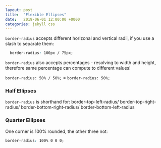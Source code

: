 ```yaml
---
layout: post
title:  "Flexible Ellipses"
date:   2019-06-01 12:00:00 +0000
categories: jekyll css
---
```

<div class="elliptical-rounding">
</div>

`border-radius` accepts different horizonal and vertical radii, if you use a slash to separate them:

```css
  border-radius: 100px / 75px;
```

<div class="elliptical-rounding-responsive">
</div>

`border-radius` also accepts percentages - resolving to width and height, therefore same percentage can compute to different values!

`border-radius: 50% / 50%;` = `border-radius: 50%;`

### Half Ellipses
`border-radius` is shorthand for:
border-top-left-radius/ border-top-right-radius/ border-bottom-right-radius/ border-bottom-left-radius

<div class="half-ellipsis"></div>

### Quarter Ellipses
One corner is 100% rounded, the other three not:
```css
border-radius: 100% 0 0 0;
```

<div class="quarter-ellipsis"></div>
